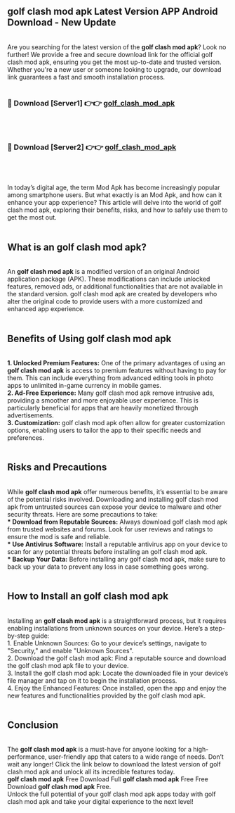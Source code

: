 ## golf clash mod apk Latest Version APP Android Download - New Update
<br>
Are you searching for the latest version of the <strong>golf clash mod apk</strong>? Look no further! We provide a free and secure download link for the official golf clash mod apk, ensuring you get the most up-to-date and trusted version. Whether you're a new user or someone looking to upgrade, our download link guarantees a fast and smooth installation process.
<br>
<br>
<h3>🔴 Download [Server1] 👉👉 <a href="https://modyolo.store/golf+clash+mod+apk">golf_clash_mod_apk</a></h3><br>
<br>
<h3>🔴 Download [Server2] 👉👉 <a href="https://modyolo.store/golf+clash+mod+apk">golf_clash_mod_apk</a></h3><br>
<br>
<br>
In today’s digital age, the term Mod Apk has become increasingly popular among smartphone users. But what exactly is an Mod Apk, and how can it enhance your app experience? This article will delve into the world of golf clash mod apk, exploring their benefits, risks, and how to safely use them to get the most out.
<br>
<br>
<h2>What is an golf clash mod apk?</h2>
<br>
An <strong>golf clash mod apk</strong> is a modified version of an original Android application package (APK). These modifications can include unlocked features, removed ads, or additional functionalities that are not available in the standard version. golf clash mod apk are created by developers who alter the original code to provide users with a more customized and enhanced app experience.
<br>
<br>
<h2>Benefits of Using golf clash mod apk</h2>
<br>
<strong> 1. Unlocked Premium Features:</strong> One of the primary advantages of using an <strong>golf clash mod apk</strong> is access to premium features without having to pay for them. This can include everything from advanced editing tools in photo apps to unlimited in-game currency in mobile games.
<br>
<strong> 2. Ad-Free Experience:</strong> Many golf clash mod apk remove intrusive ads, providing a smoother and more enjoyable user experience. This is particularly beneficial for apps that are heavily monetized through advertisements.
<br>
<strong> 3. Customization:</strong> golf clash mod apk often allow for greater customization options, enabling users to tailor the app to their specific needs and preferences.
<br>
<br>
<h2>Risks and Precautions</h2>
<br>
While <strong>golf clash mod apk</strong> offer numerous benefits, it’s essential to be aware of the potential risks involved. Downloading and installing golf clash mod apk from untrusted sources can expose your device to malware and other security threats. Here are some precautions to take:
<br>
<strong> * Download from Reputable Sources:</strong> Always download golf clash mod apk from trusted websites and forums. Look for user reviews and ratings to ensure the mod is safe and reliable.
<br>
<strong> * Use Antivirus Software:</strong> Install a reputable antivirus app on your device to scan for any potential threats before installing an golf clash mod apk.
<br>
<strong> * Backup Your Data:</strong> Before installing any golf clash mod apk, make sure to back up your data to prevent any loss in case something goes wrong.
<br>
<br>
<h2>How to Install an golf clash mod apk</h2>
<br>
Installing an <strong>golf clash mod apk</strong> is a straightforward process, but it requires enabling installations from unknown sources on your device. Here’s a step-by-step guide:
<br>
 1. Enable Unknown Sources: Go to your device’s settings, navigate to "Security," and enable "Unknown Sources".
<br>
 2. Download the golf clash mod apk: Find a reputable source and download the golf clash mod apk file to your device.
<br>
 3. Install the golf clash mod apk: Locate the downloaded file in your device’s file manager and tap on it to begin the installation process.
<br>
 4. Enjoy the Enhanced Features: Once installed, open the app and enjoy the new features and functionalities provided by the golf clash mod apk.
<br>
<br>
<h2><strong>Conclusion</strong></h2>
<br>
The <strong>golf clash mod apk</strong> is a must-have for anyone looking for a high-performance, user-friendly app that caters to a wide range of needs. Don’t wait any longer! Click the link below to download the latest version of golf clash mod apk and unlock all its incredible features today.
<br>
<strong>golf clash mod apk</strong> Free Download Full <strong>golf clash mod apk</strong> Free Free Download <strong>golf clash mod apk</strong> Free.
<br>
Unlock the full potential of your golf clash mod apk apps today with golf clash mod apk and take your digital experience to the next level!